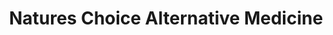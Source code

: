 ---
title: "Natures Choice Alternative Medicine"
url: /astoria/natures-choice-alternative-medicine/
shop: Drogerie
---